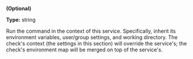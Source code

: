 **(Optional)**

**Type:** string

Run the command in the context of this service.
Specifically, inherit its environment variables, user/group
settings, and working directory. The check's context (the
settings in this section) will override the service's; the check's
environment map will be merged on top of the service's.